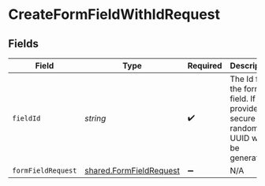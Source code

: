 # CreateFormFieldWithIdRequest


## Fields

| Field                                                                              | Type                                                                               | Required                                                                           | Description                                                                        |
| ---------------------------------------------------------------------------------- | ---------------------------------------------------------------------------------- | ---------------------------------------------------------------------------------- | ---------------------------------------------------------------------------------- |
| `fieldId`                                                                          | *string*                                                                           | :heavy_check_mark:                                                                 | The Id for the form field. If not provided a secure random UUID will be generated. |
| `formFieldRequest`                                                                 | [shared.FormFieldRequest](../../models/shared/formfieldrequest.md)                 | :heavy_minus_sign:                                                                 | N/A                                                                                |